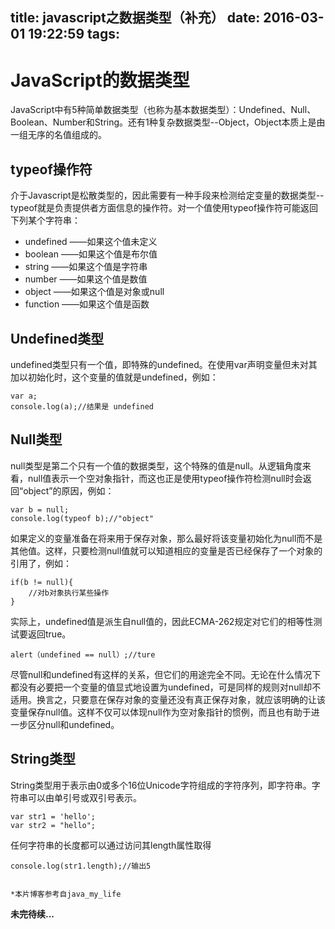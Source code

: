 title: javascript之数据类型（补充）
date: 2016-03-01 19:22:59
tags:
---

# JavaScript的数据类型

JavaScript中有5种简单数据类型（也称为基本数据类型）：Undefined、Null、Boolean、Number和String。还有1种复杂数据类型--Object，Object本质上是由一组无序的名值组成的。

## typeof操作符

介于Javascript是松散类型的，因此需要有一种手段来检测给定变量的数据类型--typeof就是负责提供者方面信息的操作符。对一个值使用typeof操作符可能返回下列某个字符串：

- undefined ——如果这个值未定义
- boolean ——如果这个值是布尔值
- string ——如果这个值是字符串
- number ——如果这个值是数值
- object ——如果这个值是对象或null
- function ——如果这个值是函数

## Undefined类型
undefined类型只有一个值，即特殊的undefined。在使用var声明变量但未对其加以初始化时，这个变量的值就是undefined，例如：

	var a;
	console.log(a);//结果是 undefined
	
## Null类型
null类型是第二个只有一个值的数据类型，这个特殊的值是null。从逻辑角度来看，null值表示一个空对象指针，而这也正是使用typeof操作符检测null时会返回“object”的原因，例如：

	var b = null;
	console.log(typeof b);//"object"
	
如果定义的变量准备在将来用于保存对象，那么最好将该变量初始化为null而不是其他值。这样，只要检测null值就可以知道相应的变量是否已经保存了一个对象的引用了，例如：

	if(b != null){
		//对b对象执行某些操作
	}
	
实际上，undefined值是派生自null值的，因此ECMA-262规定对它们的相等性测试要返回true。

	alert（undefined == null）;//ture
	
尽管null和undefined有这样的关系，但它们的用途完全不同。无论在什么情况下都没有必要把一个变量的值显式地设置为undefined，可是同样的规则对null却不适用。换言之，只要意在保存对象的变量还没有真正保存对象，就应该明确的让该变量保存null值。这样不仅可以体现null作为空对象指针的惯例，而且也有助于进一步区分null和undefined。

## String类型
String类型用于表示由0或多个16位Unicode字符组成的字符序列，即字符串。字符串可以由单引号或双引号表示。

	var str1 = 'hello';
	var str2 = "hello";
	
任何字符串的长度都可以通过访问其length属性取得

	console.log(str1.length);//输出5
	
	
	*本片博客参考自java_my_life
	
**未完待续...**